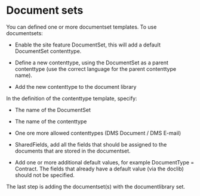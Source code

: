 # Document sets

You can defined one or more documentset templates. To use documentsets:

- Enable the site feature DocumentSet, this will add a default DocumentSet contenttype.

- Define a new contenttype, using the DocumentSet as a parent contenttype (use the correct language for the parent contenttype name).

- Add the new contenttype to the document library

In the definition of the contenttype template, specify:

- The name of the DocumentSet

- The name of the contenttype

- One ore more allowed contenttypes (DMS Document / DMS E-mail)

- SharedFields, add all the fields that should be assigned to the documents that are stored in the documentset.

- Add one or more additional default values, for example DocumentType = Contract. The fields that already have a default value (via the doclib) should not be specified.

The last step is adding the documentset(s) with the documentlibrary set.
